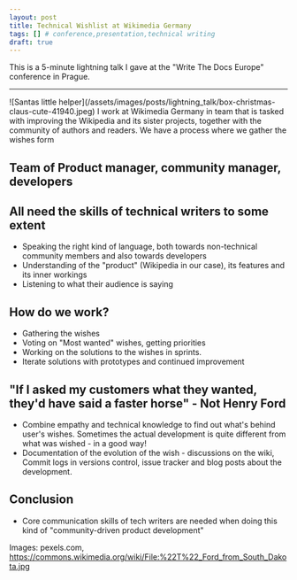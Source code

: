 ```yaml
---
layout: post
title: Technical Wishlist at Wikimedia Germany
tags: [] # conference,presentation,technical writing
draft: true
---
```

This is a 5-minute lightning talk I gave at the "Write The Docs Europe" conference in Prague.
<hr>
![Santas little helper](/assets/images/posts/lightning_talk/box-christmas-claus-cute-41940.jpeg) I work at Wikimedia Germany in team that is tasked with improving the Wikipedia and its sister projects, together with the community of authors and readers. We have a process where we gather the wishes form

## Team of Product manager, community manager, developers

## All need the skills of technical writers to some extent
* Speaking the right kind of language, both towards non-technical community members and also towards developers
* Understanding of the "product" (Wikipedia in our case), its features and its inner workings
* Listening to what their audience is saying

## How do we work?
* Gathering the wishes
* Voting on "Most wanted" wishes, getting priorities
* Working on the solutions to the wishes in sprints.
* Iterate solutions with prototypes and continued improvement

## "If I asked my customers what they wanted, they'd have said a faster horse" - Not Henry Ford
* Combine empathy and technical knowledge to find out what's behind user's wishes. Sometimes the actual development is quite different from what was wished - in a good way!
* Documentation of the evolution of the wish - discussions on the wiki, Commit logs in versions control, issue tracker and blog posts about the development.

## Conclusion
* Core communication skills of tech writers are needed when doing this kind of "community-driven product development"

Images: pexels.com, https://commons.wikimedia.org/wiki/File:%22T%22_Ford_from_South_Dakota.jpg

